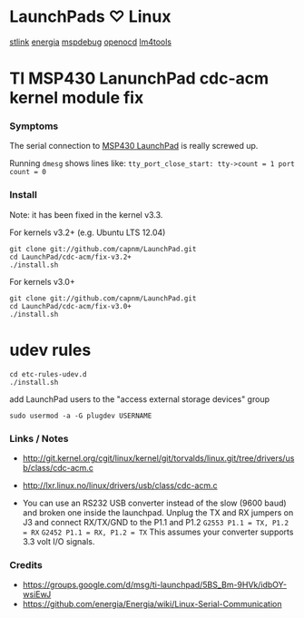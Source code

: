 # LaunchPads ♡ Linux
[stlink](https://github.com/texane/stlink/) [energia](https://github.com/energia/Energia/)
[mspdebug](http://sourceforge.net/p/mspdebug/code/ci/master/tree/) [openocd](https://github.com/ntfreak/openocd/)
[lm4tools](https://github.com/scompo/lm4tools/)

# TI MSP430 LanunchPad cdc-acm kernel module fix 

### Symptoms 
The serial connection to [MSP430 LaunchPad](http://processors.wiki.ti.com/index.php/MSP-EXP430G2_Out_of_the_box) is really screwed up.

Running ``dmesg`` shows lines like:
```tty_port_close_start: tty->count = 1 port count = 0```

### Install
Note: it has been fixed in the kernel v3.3.

For kernels v3.2+ (e.g. Ubuntu LTS 12.04)
```
git clone git://github.com/capnm/LaunchPad.git
cd LaunchPad/cdc-acm/fix-v3.2+
./install.sh
```

For kernels v3.0+
```
git clone git://github.com/capnm/LaunchPad.git
cd LaunchPad/cdc-acm/fix-v3.0+
./install.sh
```

# udev rules
```
cd etc-rules-udev.d
./install.sh
```

add LaunchPad users to the "access external storage devices" group
```
sudo usermod -a -G plugdev USERNAME
```

### Links / Notes
* http://git.kernel.org/cgit/linux/kernel/git/torvalds/linux.git/tree/drivers/usb/class/cdc-acm.c
* http://lxr.linux.no/linux/drivers/usb/class/cdc-acm.c

* You can use an RS232 USB converter instead of the slow (9600 baud) and broken one inside the launchpad. Unplug the TX and RX jumpers on J3 and connect RX/TX/GND to the P1.1 and P1.2 ``G2553 P1.1 = TX, P1.2 = RX`` ``G2452 P1.1 = RX, P1.2 = TX``  This assumes your converter supports 3.3 volt I/O signals.


### Credits
* https://groups.google.com/d/msg/ti-launchpad/5BS_Bm-9HVk/idbOY-wsiEwJ
* https://github.com/energia/Energia/wiki/Linux-Serial-Communication
